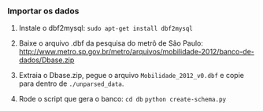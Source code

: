 ### Importar os dados

1. Instale o dbf2mysql: `sudo apt-get install dbf2mysql`

1. Baixe o arquivo .dbf da pesquisa do metrô de São Paulo: http://www.metro.sp.gov.br/metro/arquivos/mobilidade-2012/banco-de-dados/Dbase.zip

1. Extraia o Dbase.zip, pegue o arquivo `Mobilidade_2012_v0.dbf` e copie para dentro de `./unparsed_data`.

1. Rode o script que gera o banco: `cd db` `python create-schema.py`

